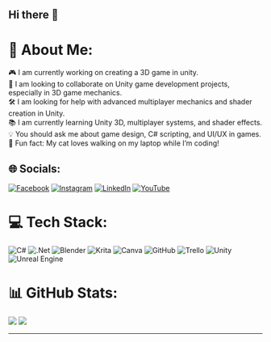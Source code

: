 ## Hi there 👋

# 💫 About Me:
🎮 I am currently working on creating a 3D game in unity.  <br>🤝 I am looking to collaborate on Unity game development projects, especially in 3D game mechanics.  <br>🛠️ I am looking for help with advanced multiplayer mechanics and shader creation in Unity.  <br>📚 I am currently learning Unity 3D, multiplayer systems, and shader effects.  <br>💡 You should ask me about game design, C# scripting, and UI/UX in games.  <br>🐾 Fun fact: My cat loves walking on my laptop while I’m coding!  


## 🌐 Socials:
[![Facebook](https://img.shields.io/badge/Facebook-%231877F2.svg?logo=Facebook&logoColor=white)]([https://www.facebook.com/profile.php?id=61571923887825](https://www.facebook.com/profile.php?id=61571923887825)) [![Instagram](https://img.shields.io/badge/Instagram-%23E4405F.svg?logo=Instagram&logoColor=white)](https://instagram.com/daisenpixels) [![LinkedIn](https://img.shields.io/badge/LinkedIn-%230077B5.svg?logo=linkedin&logoColor=white)](https://linkedin.com/in/sherlyangel) [![YouTube](https://img.shields.io/badge/YouTube-%23FF0000.svg?logo=YouTube&logoColor=white)](https://www.youtube.com/@DaisenPixels) 

# 💻 Tech Stack:
![C#](https://img.shields.io/badge/c%23-%23239120.svg?style=for-the-badge&logo=csharp&logoColor=white) ![.Net](https://img.shields.io/badge/.NET-5C2D91?style=for-the-badge&logo=.net&logoColor=white) ![Blender](https://img.shields.io/badge/blender-%23F5792A.svg?style=for-the-badge&logo=blender&logoColor=white) ![Krita](https://img.shields.io/badge/Krita-203759?style=for-the-badge&logo=krita&logoColor=EEF37B) ![Canva](https://img.shields.io/badge/Canva-%2300C4CC.svg?style=for-the-badge&logo=Canva&logoColor=white) ![GitHub](https://img.shields.io/badge/github-%23121011.svg?style=for-the-badge&logo=github&logoColor=white) ![Trello](https://img.shields.io/badge/Trello-%23026AA7.svg?style=for-the-badge&logo=Trello&logoColor=white) ![Unity](https://img.shields.io/badge/unity-%23000000.svg?style=for-the-badge&logo=unity&logoColor=white) ![Unreal Engine](https://img.shields.io/badge/unrealengine-%23313131.svg?style=for-the-badge&logo=unrealengine&logoColor=white)
# 📊 GitHub Stats:
![](https://github-readme-stats.vercel.app/api/top-langs/?username=sherlyangel15&theme=dark&hide_border=false&include_all_commits=false&count_private=false&layout=compact)
[![](https://visitcount.itsvg.in/api?id=sherlyangel15&icon=0&color=0)](https://visitcount.itsvg.in)

---

<!-- Proudly created with GPRM ( https://gprm.itsvg.in ) -->

<!--
**sherlyangel15/sherlyangel15** is a ✨ _special_ ✨ repository because its `README.md` (this file) appears on your GitHub profile.

Here are some ideas to get you started:

- 🔭 I’m currently working on ...
- 🌱 I’m currently learning ...
- 👯 I’m looking to collaborate on ...
- 🤔 I’m looking for help with ...
- 💬 Ask me about ...
- 📫 How to reach me: ...
- 😄 Pronouns: ...
- ⚡ Fun fact: ...
-->
